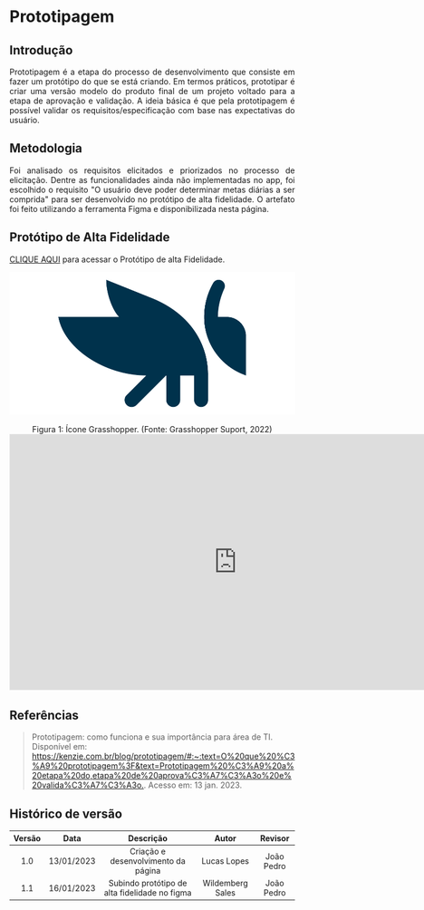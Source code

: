 # Prototipagem

## Introdução
<p align="justify">Prototipagem é a etapa do processo de desenvolvimento que consiste em fazer um protótipo do que se está criando. Em termos práticos, prototipar é criar uma versão modelo do produto final de um projeto voltado para a etapa de aprovação e validação. A ideia básica é que pela prototipagem é possível validar os requisitos/especificação com base nas expectativas do usuário.</p>

## Metodologia
<p align="justify">Foi analisado os requisitos elicitados e priorizados no processo de elicitação. Dentre as funcionalidades ainda não implementadas no app, foi escolhido o requisito "O usuário deve poder determinar metas diárias a ser comprida" para ser desenvolvido no protótipo de alta fidelidade. O artefato foi feito utilizando a ferramenta Figma e disponibilizada nesta página.</p>

## Protótipo de Alta Fidelidade
<a href="#">CLIQUE AQUI</a> para acessar o Protótipo de alta Fidelidade.

![GrasshopperIcon](./assets/grasshopperIcon.png)
<figcaption align="center">Figura 1: Ícone Grasshopper. (Fonte: Grasshopper Suport, 2022)</figcaption>
  
<iframe style="border: 1px solid rgba(0, 0, 0, 0.1);" width="800" height="450" src="https://www.figma.com/embed?embed_host=share&url=https%3A%2F%2Fwww.figma.com%2Ffile%2F4Ed472LW20Vh56Fvg2WmMn%2F2022.2-Grasshoper%3Fnode-id%3D0%253A1%26t%3D36pVBNnEqBApIQkK-1" allowfullscreen></iframe>

## Referências
> Prototipagem: como funciona e sua importância para área de TI.  Disponível em: <https://kenzie.com.br/blog/prototipagem/#:~:text=O%20que%20%C3%A9%20prototipagem%3F&text=Prototipagem%20%C3%A9%20a%20etapa%20do,etapa%20de%20aprova%C3%A7%C3%A3o%20e%20valida%C3%A7%C3%A3o.>. Acesso em: 13 jan. 2023.

## Histórico de versão
| Versão | Data | Descrição | Autor | Revisor |
| :----: | :--: | :-------: | :---: | :-----: |
| 1.0 | 13/01/2023 | Criação e desenvolvimento da página | Lucas Lopes | João Pedro |
| 1.1 | 16/01/2023 | Subindo protótipo de alta fidelidade no figma | Wildemberg Sales | João Pedro |
